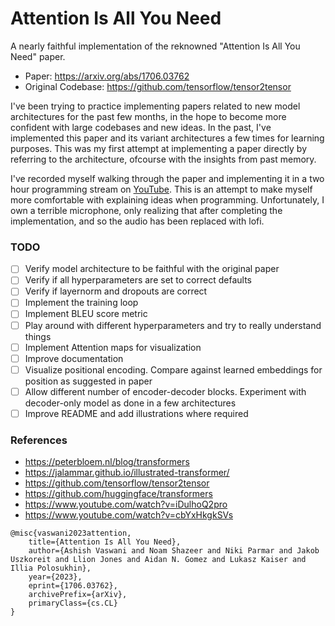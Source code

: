 # Attention Is All You Need

A nearly faithful implementation of the reknowned "Attention Is All You Need" paper.

- Paper: https://arxiv.org/abs/1706.03762
- Original Codebase: https://github.com/tensorflow/tensor2tensor

I've been trying to practice implementing papers related to new model architectures for the past few months, in the hope to become more confident with large codebases and new ideas. In the past, I've implemented this paper and its variant architectures a few times for learning purposes. This was my first attempt at implementing a paper directly by referring to the architecture, ofcourse with the insights from past memory.

I've recorded myself walking through the paper and implementing it in a two hour programming stream on [YouTube](https://youtu.be/Fu1oZdYYQYE). This is an attempt to make myself more comfortable with explaining ideas when programming. Unfortunately, I own a terrible microphone, only realizing that after completing the implementation, and so the audio has been replaced with lofi.

### TODO

- [ ] Verify model architecture to be faithful with the original paper
- [ ] Verify if all hyperparameters are set to correct defaults
- [ ] Verify if layernorm and dropouts are correct
- [ ] Implement the training loop
- [ ] Implement BLEU score metric
- [ ] Play around with different hyperparameters and try to really understand things
- [ ] Implement Attention maps for visualization
- [ ] Improve documentation
- [ ] Visualize positional encoding. Compare against learned embeddings for position as suggested in paper
- [ ] Allow different number of encoder-decoder blocks. Experiment with decoder-only model as done in a few architectures
- [ ] Improve README and add illustrations where required

### References

- https://peterbloem.nl/blog/transformers
- https://jalammar.github.io/illustrated-transformer/
- https://github.com/tensorflow/tensor2tensor
- https://github.com/huggingface/transformers
- https://www.youtube.com/watch?v=iDulhoQ2pro
- https://www.youtube.com/watch?v=cbYxHkgkSVs

```
@misc{vaswani2023attention,
    title={Attention Is All You Need}, 
    author={Ashish Vaswani and Noam Shazeer and Niki Parmar and Jakob Uszkoreit and Llion Jones and Aidan N. Gomez and Lukasz Kaiser and Illia Polosukhin},
    year={2023},
    eprint={1706.03762},
    archivePrefix={arXiv},
    primaryClass={cs.CL}
}
```
